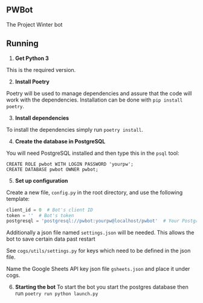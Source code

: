 ## PWBot

The Project Winter bot

## Running

1. **Get Python 3**

This is the required version.

2. **Install Poetry**

Poetry will be used to manage dependencies and assure that the code will work with the dependencies.
Installation can be done with `pip install poetry`.

3. **Install dependencies**

To install the dependencies simply run `poetry install`.

4. **Create the database in PostgreSQL**

You will need PostgreSQL installed and then type this in the `psql` tool:
```
CREATE ROLE pwbot WITH LOGIN PASSWORD 'yourpw';
CREATE DATABASE pwbot OWNER pwbot;
```

5. **Set up configuration**

Create a new file, `config.py` in the root directory, 
and use the following template:

```py
client_id = 0  # Bot's client ID
token = ''  # Bot's token
postgresql = 'postgresql://pwbot:yourpw@localhost/pwbot'  # Your PostgreSQL info from above
```

Additionally a json file named `settings.json` will be needed.
This allows the bot to save certain data past restart

See `cogs/utils/settings.py` for keys which need to be defined
in the json file.

Name the Google Sheets API key json file `gsheets.json` and place it under cogs.

6. **Starting the bot**
To start the bot you start the postgres database then run `poetry run python launch.py`
